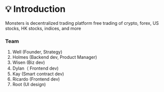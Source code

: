 # 💡 Introduction

Monsters is decentralized trading platform free trading of crypto, forex, US stocks, HK stocks, indices, and more

### Team

1. Well (Founder, Strategy)
2. Holmes (Backend dev, Product Manager)
3. Wisen (Biz dev)
4. Dylan（ Frontend dev)
5. Kay (Smart contract dev)
6. Ricardo (Frontend dev)
7. Root (UI design)



